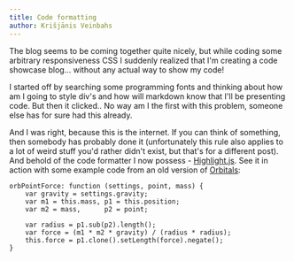 ```yaml
---
title: Code formatting
author: Krišjānis Veinbahs
---
```


The blog seems to be coming together quite nicely, but while coding some arbitrary responsiveness CSS I suddenly realized that I'm creating a code showcase blog... without any actual way to show my code!

I started off by searching some programming fonts and thinking about how am I going to style div's and how will markdown know that I'll be presenting code. But then it clicked.. No way am I the first with this problem, someone else has for sure had this already.

And I was right, because this is the internet. If you can think of something, then somebody has probably done it (unfortunately this rule also applies to a lot of weird stuff you'd rather didn't exist, but that's for a different post). And behold of the code formatter I now possess - [Highlight.js](https://highlightjs.org/). See it in action with some example code from an old version of [Orbitals](https://github.com/kshaa/orbitals):

```
orbPointForce: function (settings, point, mass) {
    var gravity = settings.gravity;
    var m1 = this.mass, p1 = this.position;
    var m2 = mass,      p2 = point;

    var radius = p1.sub(p2).length();
    var force = (m1 * m2 * gravity) / (radius * radius);
    this.force = p1.clone().setLength(force).negate();
}
```
